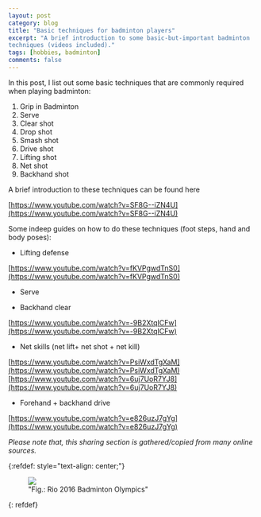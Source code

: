 ```yaml
---
layout: post
category: blog
title: "Basic techniques for badminton players"
excerpt: "A brief introduction to some basic-but-important badminton
techniques (videos included)."
tags: [hobbies, badminton]
comments: false
---
```


In this post, I list out  some basic techniques that are commonly required
when playing badminton:

1. Grip in Badminton
2. Serve 
3. Clear shot
4. Drop shot
5. Smash shot
6. Drive shot
7. Lifting shot
8. Net shot
9. Backhand shot

A brief introduction to these techniques can be found here

[https://www.youtube.com/watch?v=SF8G--iZN4U](https://www.youtube.com/watch?v=SF8G--iZN4U)

Some indeep guides on how to do these techniques (foot steps, hand and body
poses):

- Lifting defense

[https://www.youtube.com/watch?v=fKVPgwdTnS0](https://www.youtube.com/watch?v=fKVPgwdTnS0)

- Serve

- Backhand clear

[https://www.youtube.com/watch?v=-9B2XtqICFw](https://www.youtube.com/watch?v=-9B2XtqICFw)

- Net skills (net lift+ net shot + net
kill) 

[https://www.youtube.com/watch?v=PsiWxdTgXaM](https://www.youtube.com/watch?v=PsiWxdTgXaM)
[https://www.youtube.com/watch?v=6uj7UoR7YJ8](https://www.youtube.com/watch?v=6uj7UoR7YJ8)

- Forehand + backhand drive

[https://www.youtube.com/watch?v=e826uzJ7gYg](https://www.youtube.com/watch?v=e826uzJ7gYg)

*Please note that, this sharing section is gathered/copied from many online sources.*

{:refdef: style="text-align: center;"}
<figure>
  <img src="{{ site.url }}/images/olympicicon.png">
  <figcaption>"Fig.: Rio 2016 Badminton Olympics"</figcaption>
  </figure>
{: refdef}
